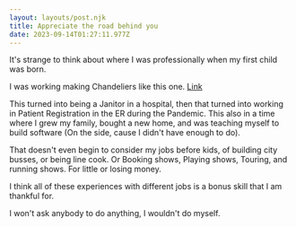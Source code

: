 ```yaml
---
layout: layouts/post.njk
title: Appreciate the road behind you
date: 2023-09-14T01:27:11.977Z
---
```



I﻿t's strange to think about where I was professionally when my first child was born. 

I﻿ was working making Chandeliers like this one. [Link](https://www.build.com/product/summary/1545789?uid=3639318&jmtest=gg-gbav2_3639318&inv=1&&&&&&source=gg-gba-pla_3639318!c1711171879!a67979266278!dc!ng&gclid=Cj0KCQjw9fqnBhDSARIsAHlcQYT1LbiUCiaQYdbh3ayKLqQtC6vEARfx2u-Tvp9KffTGITRZWX7NbRAaAt5xEALw_wcB&gclsrc=aw.ds)

This turned into being a Janitor in a hospital, then that turned into working in Patient Registration in the ER during the Pandemic. This also in a time where I grew my family, bought a new home, and was teaching myself to build software (On the side, cause I didn't have enough to do). 

T﻿hat doesn't even begin to consider my jobs before kids, of building city busses, or being line cook. Or Booking shows, Playing shows, Touring, and running shows. For little or losing money. 

I﻿ think all of these experiences with different jobs is a bonus skill that I am thankful for. 

I﻿ won't ask anybody to do anything, I wouldn't do myself. 


